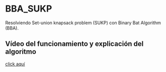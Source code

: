 # BBA_SUKP
Resolviendo Set-union knapsack problem (SUKP) con Binary Bat Algorithm (BBA).

## Vídeo del funcionamiento y explicación del algoritmo
<a href="[https://player.vimeo.com" target="_blank" rel="noopener noreferrer">click aquí</a>
